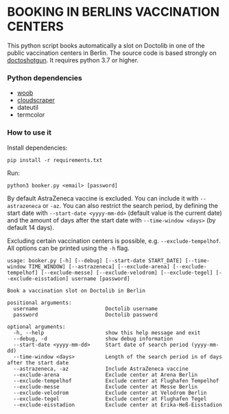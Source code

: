 # BOOKING IN BERLINS VACCINATION CENTERS
This python script books automatically a slot on Doctolib in one of the public vaccination centers in Berlin. The source code is based strongly on [doctoshotgun](https://github.com/rbignon/doctoshotgun). It requires python 3.7 or higher.


### Python dependencies

- [woob](https://woob.tech)
- [cloudscraper](https://github.com/venomous/cloudscraper)
- dateutil
- termcolor

### How to use it

Install dependencies:

```
pip install -r requirements.txt
```

Run:

```
python3 booker.py <email> [password]
```

By default AstraZeneca vaccine is excluded. You can include it with `--astrazeneca` or `-az`. You can also restrict the search period, by defining the start date with `--start-date <yyyy-mm-dd>` (default value is the current date) and the amount of days after the start date with `--time-window <days>` (by default 14 days).

Excluding certain vaccination centers is possible, e.g. `--exclude-tempelhof`. All options can be printed using the `-h` flag.

```
usage: booker.py [-h] [--debug] [--start-date START_DATE] [--time-window TIME_WINDOW] [--astrazeneca] [--exclude-arena] [--exclude-tempelhof] [--exclude-messe] [--exclude-velodrom] [--exclude-tegel] [--exclude-eisstadion] username [password]

Book a vaccination slot on Doctolib in Berlin

positional arguments:
  username                      Doctolib username
  password                      Doctolib password

optional arguments:
  -h, --help                    show this help message and exit
  --debug, -d                   show debug information
  --start-date <yyyy-mm-dd>     Start date of search period (yyyy-mm-dd)
  --time-window <days>          Length of the search period in of days after the start date
  --astrazeneca, -az            Include AstraZeneca vaccine
  --exclude-arena               Exclude center at Arena Berlin
  --exclude-tempelhof           Exclude center at Flughafen Tempelhof
  --exclude-messe               Exclude center at Messe Berlin
  --exclude-velodrom            Exclude center at Velodrom Berlin
  --exclude-tegel               Exclude center at Flughafen Tegel
  --exclude-eisstadion          Exclude center at Erika-Heß-Eisstadion
  ```